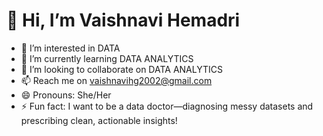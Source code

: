 # 👋 Hi, I’m Vaishnavi Hemadri
- 👀 I’m interested in DATA
- 🌱 I’m currently learning DATA ANALYTICS
- 💞️ I’m looking to collaborate on DATA ANALYTICS
- 📫 Reach me on vaishnavihg2002@gmail.com
- 😄 Pronouns: She/Her
- ⚡ Fun fact: I want to be a data doctor—diagnosing messy datasets and prescribing clean, actionable insights!

<!---
04vaishnavi28/04vaishnavi28 is a ✨ special ✨ repository because its `README.md` (this file) appears on your GitHub profile.
You can click the Preview link to take a look at your changes.
--->
